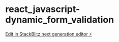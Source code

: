 # react_javascript-dynamic_form_validation

[Edit in StackBlitz next generation editor ⚡️](https://stackblitz.com/~/github.com/nwakaemecynthia/react_javascript-dynamic_form_validation)
